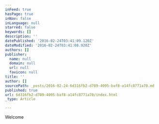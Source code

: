 ```yaml
---
inFeed: true
hasPage: true
inNav: false
inLanguage: null
starred: false
keywords: []
description: ''
datePublished: '2016-02-24T03:41:09.120Z'
dateModified: '2016-02-24T03:41:08.920Z'
authors: []
publisher:
  name: null
  domain: null
  url: null
  favicon: null
title: ''
author: []
sourcePath: _posts/2016-02-24-6d316fb2-d789-4095-baf8-a14fc8771a70.md
published: true
url: 6d316fb2-d789-4095-baf8-a14fc8771a70/index.html
_type: Article

---
```

Welcome